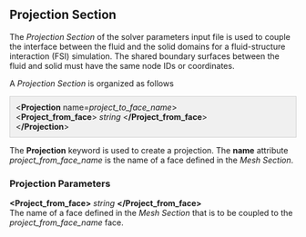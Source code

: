 <!-- =============================================================== -->
<!-- ========================= Projection Section ================== -->
<!-- =============================================================== -->

<h2 id="projection_section"> Projection Section </h2>
The <i>Projection Section</i> of the solver parameters input file is used to couple the interface between the fluid and the solid domains for a fluid-structure interaction (FSI) simulation. The shared boundary surfaces between the fluid and solid must have the same node IDs or coordinates.

A <i>Projection Section</i> is organized as follows 
<div style="background-color: #F0F0F0; padding: 10px; border: 1px solid #d0d0d0; border-left: 1px solid #d0d0d0">
&lt;<strong>Projection</strong> name=<i>project_to_face_name</i>&gt; 
<br>
&lt;<strong>Project_from_face</strong>&gt; <i>string</i>
&lt;<strong>/Project_from_face</strong>&gt;
<br>
&lt;<strong>/Projection</strong>&gt;
</div>

The <strong>Projection</strong> keyword is used to create a projection. The <strong>name</strong> attribute 
<i>project_from_face_name</i> is the name of a face defined in the <i>Mesh Section</i>.

<h3> Projection Parameters </h3>
<div class="bc_param_div">
<strong>&lt;Project_from_face></strong> <i>string</i><nobr>
<strong>&lt;/Project_from_face&gt;</strong>
</nobr><br>
The name of a face defined in the <i>Mesh Section</i> that is to be coupled to the <i>project_from_face_name</i> face.
<br>
</div>


